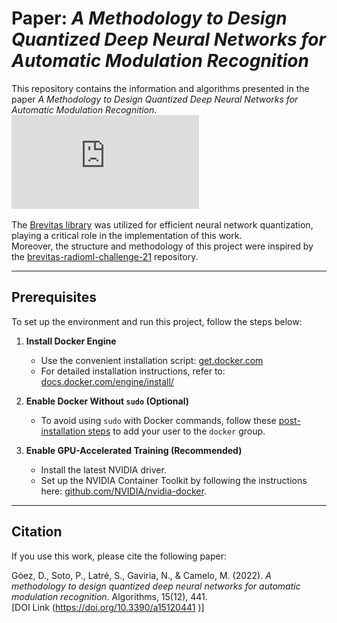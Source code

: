 # Paper: *A Methodology to Design Quantized Deep Neural Networks for Automatic Modulation Recognition*

This repository contains the information and algorithms presented in the paper *A Methodology to Design Quantized Deep Neural Networks for Automatic Modulation Recognition*.
![Automatic Modulation Recognition](https://github.com/DGoezSanchez/A-Methodology-to-Design-Quantized-Deep-Neural-Networks-for-Automatic-Modulation-Recognition/blob/main/Automatic%20Modulation%20Recognition/Figures/Plot_all_solutions_.pdf)


The [Brevitas library](https://github.com/Xilinx/brevitas/tree/master) was utilized for efficient neural network quantization, playing a critical role in the implementation of this work.  
Moreover, the structure and methodology of this project were inspired by the [brevitas-radioml-challenge-21](https://github.com/Xilinx/brevitas-radioml-challenge-21) repository.

---

## Prerequisites

To set up the environment and run this project, follow the steps below:

1. **Install Docker Engine**  
   - Use the convenient installation script: [get.docker.com](https://get.docker.com)  
   - For detailed installation instructions, refer to: [docs.docker.com/engine/install/](https://docs.docker.com/engine/install/)  

2. **Enable Docker Without `sudo` (Optional)**  
   - To avoid using `sudo` with Docker commands, follow these [post-installation steps](https://docs.docker.com/engine/install/linux-postinstall/) to add your user to the `docker` group.

3. **Enable GPU-Accelerated Training (Recommended)**  
   - Install the latest NVIDIA driver.  
   - Set up the NVIDIA Container Toolkit by following the instructions here: [github.com/NVIDIA/nvidia-docker](https://github.com/NVIDIA/nvidia-docker).

---

## Citation

If you use this work, please cite the following paper:

Góez, D., Soto, P., Latré, S., Gaviria, N., & Camelo, M. (2022). *A methodology to design quantized deep neural networks for automatic modulation recognition*. Algorithms, 15(12), 441.  
[DOI Link (https://doi.org/10.3390/a15120441 )]
